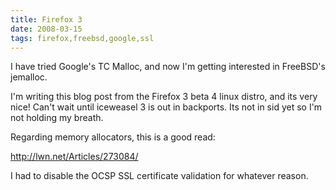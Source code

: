 ```yaml
---
title: Firefox 3
date: 2008-03-15
tags: firefox,freebsd,google,ssl
---
```

I have tried Google's TC Malloc, and now I'm getting interested in FreeBSD's jemalloc.

I'm writing this blog post from the Firefox 3 beta 4 linux distro, and its very nice! Can't wait until iceweasel 3 is out in backports. Its not in sid yet so I'm not holding my breath.

Regarding memory allocators, this is a good read:

<a href="http://lwn.net/Articles/273084/" rel="nofollow">http://lwn.net/Articles/273084/</a>

I had to disable the OCSP SSL certificate validation for whatever reason.

